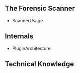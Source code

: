 ## The Forensic Scanner ##
  * ScannerUsage

## Internals ##
  * PluginArchitecture

## Technical Knowledge ##